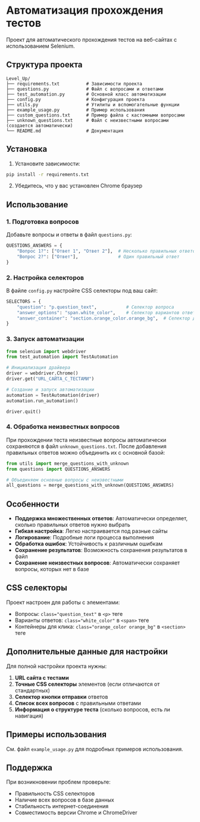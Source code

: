 # Автоматизация прохождения тестов

Проект для автоматического прохождения тестов на веб-сайтах с использованием Selenium.

## Структура проекта

```
Level_Up/
├── requirements.txt          # Зависимости проекта
├── questions.py              # Файл с вопросами и ответами
├── test_automation.py        # Основной класс автоматизации
├── config.py                 # Конфигурация проекта
├── utils.py                  # Утилиты и вспомогательные функции
├── example_usage.py          # Пример использования
├── custom_questions.txt      # Пример файла с кастомными вопросами
├── unknown_questions.txt     # Файл с неизвестными вопросами (создается автоматически)
└── README.md                 # Документация
```

## Установка

1. Установите зависимости:
```bash
pip install -r requirements.txt
```

2. Убедитесь, что у вас установлен Chrome браузер

## Использование

### 1. Подготовка вопросов

Добавьте вопросы и ответы в файл `questions.py`:

```python
QUESTIONS_ANSWERS = {
    "Вопрос 1?": ["Ответ 1", "Ответ 2"],  # Несколько правильных ответов
    "Вопрос 2?": ["Ответ"],               # Один правильный ответ
}
```

### 2. Настройка селекторов

В файле `config.py` настройте CSS селекторы под ваш сайт:

```python
SELECTORS = {
    "question": "p.question_text",           # Селектор вопроса
    "answer_options": "span.white_color",    # Селектор вариантов ответов
    "answer_container": "section.orange_color.orange_bg",  # Селектор для клика
}
```

### 3. Запуск автоматизации

```python
from selenium import webdriver
from test_automation import TestAutomation

# Инициализация драйвера
driver = webdriver.Chrome()
driver.get("URL_САЙТА_С_ТЕСТАМИ")

# Создание и запуск автоматизации
automation = TestAutomation(driver)
automation.run_automation()

driver.quit()
```

### 4. Обработка неизвестных вопросов

При прохождении теста неизвестные вопросы автоматически сохраняются в файл `unknown_questions.txt`. 
После добавления правильных ответов можно объединить их с основной базой:

```python
from utils import merge_questions_with_unknown
from questions import QUESTIONS_ANSWERS

# Объединяем основные вопросы с неизвестными
all_questions = merge_questions_with_unknown(QUESTIONS_ANSWERS)
```

## Особенности

- **Поддержка множественных ответов**: Автоматически определяет, сколько правильных ответов нужно выбрать
- **Гибкая настройка**: Легко настраивается под разные сайты
- **Логирование**: Подробные логи процесса выполнения
- **Обработка ошибок**: Устойчивость к различным ошибкам
- **Сохранение результатов**: Возможность сохранения результатов в файл
- **Сохранение неизвестных вопросов**: Автоматически сохраняет вопросы, которых нет в базе

## CSS селекторы

Проект настроен для работы с элементами:
- Вопросы: `class="question_text"` в `<p>` теге
- Варианты ответов: `class="white_color"` в `<span>` теге  
- Контейнеры для клика: `class="orange_color orange_bg"` в `<section>` теге

## Дополнительные данные для настройки

Для полной настройки проекта нужны:

1. **URL сайта с тестами**
2. **Точные CSS селекторы** элементов (если отличаются от стандартных)
3. **Селектор кнопки отправки** ответов
4. **Список всех вопросов** с правильными ответами
5. **Информация о структуре теста** (сколько вопросов, есть ли навигация)

## Примеры использования

См. файл `example_usage.py` для подробных примеров использования.

## Поддержка

При возникновении проблем проверьте:
- Правильность CSS селекторов
- Наличие всех вопросов в базе данных
- Стабильность интернет-соединения
- Совместимость версии Chrome и ChromeDriver 